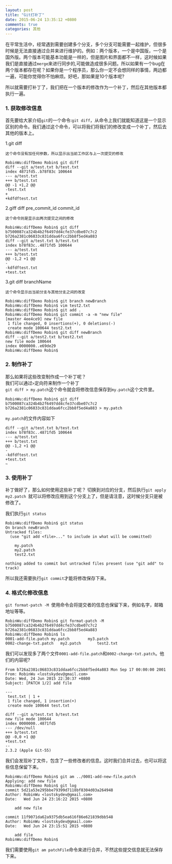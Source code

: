 ```yaml
---
layout: post
title: "Git打补丁"
date: 2015-06-24 13:35:12 +0800
comments: true
categories: 其他
---
```

在平常生活中，经常遇到需要创建多个分支，多个分支可能需要一起维护，但很多时候是无法直接通过合并来进行维护的。例如：两个版本，一个是中国版，一个是国外版。两个版本可能基本功能是一样的，但是图片和界面都不一样，这时候如果我们是直接通过`merge`来进行同步的,可能做造成很多问题。所以如果有一个bug在两个版本都存在呢？如果你是一个程序员，那么你一定不会想同样的事情，两边都一遍，可能你觉得你不怕麻烦。好吧，那如果是10个版本呢?<!--more-->    

所以就需要打补丁了，我们把在一个版本的修改作为一个补丁，然后在其他版本都执行一遍。

### 1. 获取修改信息

首先要给大家介绍`git`的一个命令:`git diff`，从命令上我们就能知道这是一个显示区别的命令。我们通过这个命令，可以将我们将我们的修改变成一个补丁，然后去其他的版本上。


1.git diff   

    这个命令没有加任何参数，所以显示出当前工作区与上一次提交的修改

```
RobinWu:diffDemo Robin$ git diff
diff --git a/test.txt b/test.txt
index 4871fd5..b78f83c 100644
--- a/test.txt
+++ b/test.txt
@@ -1 +1,2 @@
-test.txt
+
+kdfdftest.txt
```

2.giff diff pre_commit_id commit_id

    这个命令则是显示出两次提交之间的修改

```
RobinWu:diffDemo Robin$ git diff b7500087ca324b4b2f6497dd4cfe37cdbe07c7c2 b726a2381c06833c831ddaa6fcc2bb8f5ed4a883
diff --git a/test.txt b/test.txt
index b78f83c..4871fd5 100644
--- a/test.txt
+++ b/test.txt
@@ -1,2 +1 @@
-
-kdfdftest.txt
+test.txt
```

3.git diff branchName

    这个命令显示出当前分支与其他分支之间的改变

```
RobinWu:diffDemo Robin$ git branch newBranch
RobinWu:diffDemo Robin$ vim test2.txt
RobinWu:diffDemo Robin$ git add .
RobinWu:diffDemo Robin$ git commit -a -m "new file"
[master 4ee4ce9] new file
 1 file changed, 0 insertions(+), 0 deletions(-)
 create mode 100644 test2.txt
RobinWu:diffDemo Robin$ git diff newBranch
diff --git a/test2.txt b/test2.txt
new file mode 100644
index 0000000..e69de29
RobinWu:diffDemo Robin$
```

### 2. 制作补丁
那么如果将这些改变制作成一个补丁呢？    
我们可以通过`>`定向符来制作一个补丁    
`git diff > my.patch`这个命令就会将修改信息保存到`my.patch`这个文件里。    

```
RobinWu:diffDemo Robin$ git diff b7500087ca324b4b2f6497dd4cfe37cdbe07c7c2 b726a2381c06833c831ddaa6fcc2bb8f5ed4a883 > my.patch
```

`my.patch`的文件内容如下
```
diff --git a/test.txt b/test.txt
index b78f83c..4871fd5 100644
--- a/test.txt
+++ b/test.txt
@@ -1,2 +1 @@
-
-kdfdftest.txt
+test.txt
~         
```

### 3. 使用补丁
补丁做好了，那么如何使用这些补丁呢？
切换到对应的分支，然后执行`git apply my2.patch `就可以将修改应用到这个分支上了，但是请注意，这时候分支只是被修改了。    

我们执行`git status`

```
RobinWu:diffDemo Robin$ git status
On branch newBranch
Untracked files:
  (use "git add <file>..." to include in what will be committed)

    my.patch
    my2.patch
    test2.txt

nothing added to commit but untracked files present (use "git add" to track)
```

所以我还需要执行`git commit`才能将修改保存下来。    

### 4. 格式化修改信息

`git format-patch -M `使用命令会将提交者的信息也保留下来，例如名字，邮箱地址等等。
```
RobinWu:diffDemo Robin$ git format-patch -M b7500087ca324b4b2f6497dd4cfe37cdbe07c7c2 b726a2381c06833c831ddaa6fcc2bb8f5ed4a883
RobinWu:diffDemo Robin$ ls
0001-add-file.patch my.patch        my3.patch
0002-change-txt.patch   my2.patch       test2.txt
```

我们可以发现多了两个文件`0001-add-file.patch`和`0002-change-txt.patch`。他们的内容呢?

```
From b726a2381c06833c831ddaa6fcc2bb8f5ed4a883 Mon Sep 17 00:00:00 2001
From: RobinWu <lostskydev@gmail.com>
Date: Wed, 24 Jun 2015 22:30:37 +0800
Subject: [PATCH 1/2] add file

---
 test.txt | 1 +
 1 file changed, 1 insertion(+)
 create mode 100644 test.txt

diff --git a/test.txt b/test.txt
new file mode 100644
index 0000000..4871fd5
--- /dev/null
+++ b/test.txt
@@ -0,0 +1 @@
+test.txt
--
2.3.2 (Apple Git-55)
```

我们会发现补丁文件，包含了一些修改者的信息。这时我们合并过去，也可以将这些信息保留下来。

```
RobinWu:diffDemo Robin$ git am ../0001-add-new-file.patch
Applying: add new file
RobinWu:diffDemo Robin$ git log
commit 5d21a53e295bbe79399d7118bf8304d03a264948
Author: RobinWu <lostskydev@gmail.com>
Date:   Wed Jun 24 23:16:22 2015 +0800

    add new file

commit 11f9071da62a9375db5ea616f86e621839dbb548
Author: RobinWu <lostskydev@gmail.com>
Date:   Wed Jun 24 23:15:51 2015 +0800

    add file
RobinWu:diffDemo Robin$
```
我们需要使用`git am patchFile`命令来进行合并，不然这些提交信息就无法保存下来。
